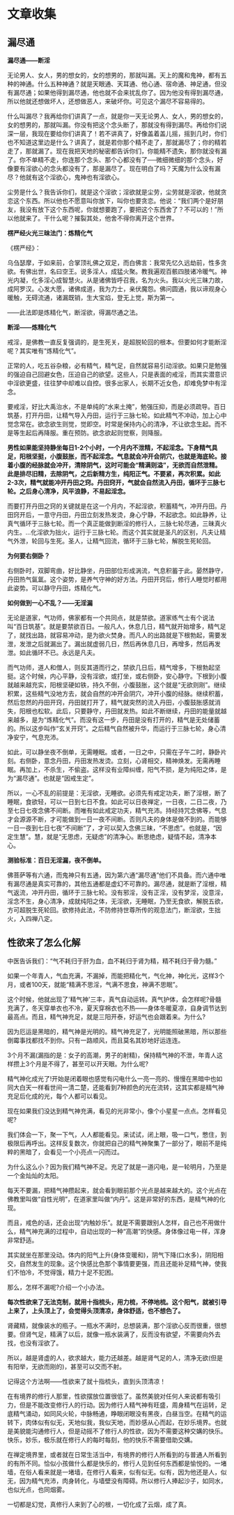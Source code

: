 # 文章收集

## 漏尽通

**漏尽通——断淫**

无论男人、女人，男的想女的，女的想男的，那就叫漏。天上的魔和鬼神，都有五种的神通。什么五种神通？就是天眼通、天耳通、他心通、宿命通、神足通，但没有漏尽通；如果他得到漏尽通，他也就不会来扰乱你了。因为他没有得到漏尽通，所以他就还想做坏人，还想做恶人，来破坏你。可见这个漏尽不容易得的。

什么叫漏尽？我再给你们讲真了一点，就是你一天无论男人、女人，男的想女的，女的想男的，那就叫漏。你没有把这个念头断了，那就没有得到漏尽。再给你们说深一层，我现在要给你们讲真了！若不讲真了，好像盖着盖儿摇，摇到几时，你们也不知道这里边是什么？讲真了，就是若你那个精不走了，那就漏尽了；你的精若走了，那就漏了。现在我把天地的秘密都告诉你们，你能精不遗失，那你就没有漏了。你不单精不走，你连那个念头、那个心都没有了──微细微细的那个念头，好像要有淫欲心的念头都没有了，那是漏尽了。现在明白了吗？天魔为什么没有漏尽？他就有这个淫欲心，鬼神也有淫欲心。

尘劳是什么？我告诉你们，就是这个淫欲；淫欲就是尘劳，尘劳就是淫欲，他就贪恋这个东西。所以他也不愿意叫你放下，叫你也要贪恋。他说：“我们两个是好朋友，我没有放下这个东西呢，你就想要跑了，要把这个东西舍了？不可以的！”所以他就来了。干什么呢？摧裂其处，他舍不得你离开这个世界。

**楞严经火光三昧法门：炼精化气**

《楞严经》：

乌刍瑟摩，于如来前，合掌顶礼佛之双足，而白佛言：我常先忆久远劫前，性多贪欲。有佛出世，名曰空王。说多淫人，成猛火聚。教我遍观百骸四肢诸冷暖气。神光内凝，化多淫心成智慧火。从是诸佛皆呼召我，名为火头。我以火光三昧力故，成阿罗汉。心发大愿，诸佛成道，我为力士，亲伏魔怨。佛问圆通，我以谛观身心暖触，无碍流通，诸漏既销，生大宝焰，登无上觉，斯为第一。

——此法即是炼精化气，断淫欲，得漏尽通之法。

**断淫——炼精化气**

戒淫，是佛教一直反复强调的，是生死关，是超脱轮回的根本。但要如何才能断淫呢？其实唯有“炼精化气”。

正常的人，吃五谷杂粮，必有精气，精气足，自然就容易引动淫欲。如果只是勉强的强迫自己回避女色，压迫自己的欲望。这些人，只是表面的戒淫，而其实潜意识中淫欲更盛，往往梦中却难以自控。很多出家人，长期不近女色，却难免梦中有淫念。

要戒淫，好比大禹治水，不是单纯的“水来土掩”，勉强压抑，而是必须疏导。百日筑基，打开丹田，让精气导入丹田，运行于三脉七轮。如此精气不冲动，加上心中觉念常在。欲念欲生则觉，觉即空。时常是保持内心的清净，不让欲念生起。而不是等生起后再降服。重在预防。欲念欲起则觉察，则降服。

**男性如果能坚持静坐每日1-2个小时，一个月内不泄精，不起淫念。下身精气具足，阳根坚挺，小腹鼓胀，而不起淫念。气息就会冲开会阴穴，也就是海底轮。接着小腹的经脉就会冲开，清除阴气，这时可能会“精满则溢”，无欲而自然泄精。此是排尽旧精，去除阴气，之后新精方生，纯阳正气。不要紧，再次积累。如此2-3次，精气就能冲开丹田之窍。丹田窍开，气就会自然流入丹田，循环于三脉七轮。之后身心清净，风平浪静，不易起淫念。**

而要打开丹田之窍的关键就是在这一个月内，不起淫欲，积蓄精气，冲开丹田。丹田窍开后，一意守丹田，丹田立刻发热发烫，身心宁静，不起欲念。如此静养，让真气循环于三脉七轮。而一个真正能做到断淫的修行人，三脉七轮尽通，三昧真火内生。...化淫欲为拙火，运行于三脉七轮。而这个其实就是圣凡的区别，凡夫让精气外泄，轮回与生死。圣人，让精气回流，循环于三脉七轮，解脱生死轮回。

**为何要右侧卧？**

右侧卧时，双脚弯曲，好比静坐，丹田部位形成涡流，气息积蓄于此。晏然静守，丹田热气氤氲。这个姿势，是养气守神的好方法。丹田开窍后，修行人睡觉时都用此姿势。可以静守丹田，炼精化气。

**如何做到一心不乱？——无淫漏**

无论是道家，气功师，佛家都有一个共同点，就是禁欲。道家练气士有个说法叫“百日筑基”。就是要禁欲百日。一般凡人，休息几日，精气就开始增多，精气足了，就找出路，就容易冲动，是为欲火焚身。而凡人的出路就是下根勃起，需要发泄，发泄之后就漏出了。漏出就虚弱几日，然后再休息几日，再增多，然后再发泄。如此循环不已。永远是凡夫。

而气功师，道人和僧人，则反其道而行之，禁欲几日后，精气增多，下根勃起坚挺。这个时候，内心平静，没有淫欲，或打坐，或右侧卧，安心静守。下根到小腹就越来越充实，阳根坚硬如铁，持久不倒，小腹鼓胀，这个就是“无欲则刚”。继续积累，这些精气没地方去，就会自然的冲开会阴穴，冲开小腹的经脉。继续积蓄，然后忽然的丹田开窍，丹田就打开了，精气就突然的流入丹田，小腹鼓胀感就消失，阳根也松软。此后，只要静守，丹田就发热。如此不断继续，丹田的能量就越来越多，是为“炼精化气”。而没有这一步，丹田是没有打开的，精气是无处储蓄的。所以这步叫作“玄关开窍”。之后精气自然被升华，而运行于三脉七轮，身心清净安宁，气息充沛。

如此，可以静坐夜不倒单，无需睡眠。或者，一日之中，只需在子午二时，静卧片刻。右侧卧，意念丹田，丹田发热发烫。立刻，心肾相交，精神焕发。无需再睡眠。再加上，不杀生，不偷盗。这样没有业障纠缠，阳气不损，是为纯阳之体，是为“漏尽通”。也就是“因戒生定”。

所以，一心不乱的前提是：无淫欲，无睡欲。必须先有戒定功夫，断了淫根，断了睡眠，食欲轻，可以一日到七日不食。如此可以日夜禅定，一日夜，二日二夜，乃至七日七夜念佛不间断。而唯有如此戒定功夫，精气充沛。持经持咒念佛等，气息才会源源不断，才可能做到一日一夜不间断。否则凡夫的身体是做不到的。而能够一日一夜到七日七夜“不间断”了，才可以契入念佛三昧，“不思虑”。也就是，“因定生慧”。慧，就是“无思虑，无疑虑”的清净心。断思绝虑，疑情不起，清净本心。

**测验标准：百日无淫漏，夜不倒单。**

佛菩萨等有六通，而鬼神只有五通，因为第六通“漏尽通”他们不具备。而六通中唯有漏尽通是真实可靠的，其他五通都是虚幻不可靠的。漏尽通，就是断了淫根，精气返流，冲开丹田，循环于三脉七轮。没有邪淫，没有正淫，没有梦淫，没意淫，淫念不生，身心清净，成就纯阳之体，无淫欲，无睡眠，乃至无食欲，解脱五欲，方可超脱生死轮回。欲修持此法，不防修持世尊所传的观息法门，断淫欲，生拙火，入四禅八定。

## 性欲来了怎么化解

中医告诉我们：“气不耗归于肝为血，血不耗归于肾为精，精不耗归于骨为髓。”

如果一个年青人，气血充满，不漏掉，而能把精化气，气化神，神化光，这样3个月，或者100天，就能“精满不思淫，气满不思食，神满不思眠”。

这个时候，他就出现了'精气神'三丰，真气自动运转。真气护体，会怎样呢?骨髓充满了，冬天穿单衣也不冷，夏天穿棉衣也不热——身体冬暖夏凉，自身调节达到最高点。而且，精气神充足，就是三阳开泰，好运气也会跟着来。为什么?

因为厄运是黑暗的，精气神是光明的。精气神充足了，光明能照破黑暗，所以那些倒霉事找都找不到你。只有一路顺风，而且莫名其妙地好运连连。

3个月不漏(漏指的是：女子的高潮，男子的射精)，保持精气神的不泄，年青人这样攒上3个月是不得了，甚至可以开天眼。为什么呢?

精气神化成光了!开始是闭着眼也感觉有闪电什么一亮一亮的、慢慢在黑暗中也如同大白天一样看世间一清二楚，还能看到7种颜色的光在流转，这其实都是精气神充足后化成的光，每个人都可以看见。

现在如果我们没达到精气神充满，看见的光非常小，像个小星星一点点。怎样看见呢?

我们体会一下，聚一下气，人人都能看见。来试试，闭上眼，吸一口气，憋住，到极限后再呼出。这样反复数次，你就把自己的精气神聚集了一部分了，眼前不是纯粹的黑暗了，会看见一个小亮点一闪而过。

为什么这么小？因为我们精气神不足。充足了就是一道闪电，是一轮明月，乃至是一个金灿灿的太阳。

每天不要漏，把精气神攒起来，就会看到眼前那个光点是越来越大的。这个光点在佛教里叫做“自性光明”，在道家里叫做“内丹”。这是非常好的东西，是精气神的化现。

而且，戒色的话，还会出现“内触妙乐”。就是不需要跟别人怎样，自己也不用做什么，精气神充满的过程中，自动出现的一种“高潮”的快感。身体像过电一样，浑身非常舒适。

其实就坐在那里没动。体内的阳气上升(身体变暖和)，阴气下降(口水多)，阴阳相交，自然发生的现象。这个快感比色那个事情要更强，而且还能补足精气神，使我们不怕冷，不觉得饿，精力十足不犯困。

那么，怎样不漏呢?介绍一个小办法。

**每次性欲来了无法克制，就用十指梳头，用力梳，不停地梳。这个阳气，就被引导上来了，上头顶上了，会觉得头顶清凉，身体舒适，也不想色了。**

肾藏精，就像装水的瓶子。一瓶水不满时，总想装满，那个淫欲心反而很重，很想要。但肾气足，精满了以后，就像一瓶水装满了，反而没有欲望，不需要向外去找，也没有淫欲了。

所以，越是肾虚的人，欲求越大，能力还越差。越是肾气足的人，清净无欲(但是有阳举，无欲而刚的)，甚至可以交而不射。

记得这个方法啊——性欲来了就十指梳头，直到头顶清凉！

在有境界的修行人那里，性欲摆放位置很低了。虽然美貌对任何人来说都有吸引力，但是不能改变修行人的行动。因为修行人精气神有旺盛，周身精气在运转，足底精气涌动，如同风火轮，中脉畅通，睁眼闭眼没有黑夜，白昼当空。在精气的运转下，肉体似有似无，天地似我，我似天地，而妙感从心而起，在妙乐境界。也就是美貌能沟通修行人，但是动摇不了修行人的性欲，因为不需要这种交媾的快乐。快乐，妙乐，极乐就在修行人的每时每刻，他的快乐不需要借助交媾。
    
在禅定境界里，或者就在日常生活当中，有境界的修行人所看到的与普通人所看到的有所不同。恰似小孩做什么都是快乐的，修行人见到任何东西都是愉悦的。一堵墙，在俗人看来就是一堵墙，在修行人看来，似有似无。似有，因为他还是人，似无，因为精气充沛，肉身转化，与墙壁没有障碍。所以修行人捧起沙子，如同水，也似光点，也同烟雾。
    
一切都是幻觉，真修行人来到了心的根，一切化成了云烟，成了真。